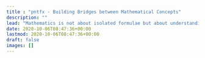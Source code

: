 ```yaml
---
title : "pntfx - Building Bridges between Mathematical Concepts"
description: ""
lead: "Mathematics is not about isolated formulae but about understanding concepts and connections. In pntfx ('bridge-builder' (pons + facere)), we focus on this network of mathematics!"
date: 2020-10-06T08:47:36+00:00
lastmod: 2020-10-06T08:47:36+00:00
draft: false
images: []
---
```


